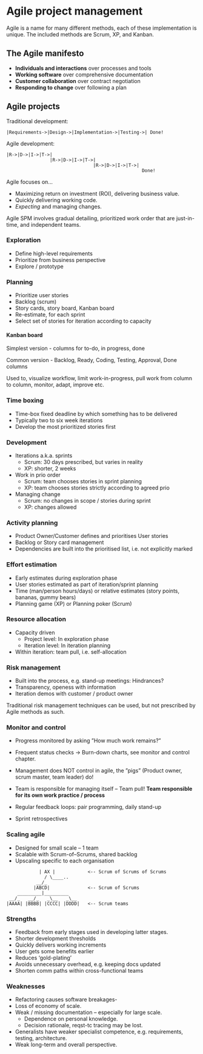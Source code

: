# Agile project management

Agile is a name for many different methods, each of these implementation is unique. 
The included methods are Scrum, XP, and Kanban.

## The Agile manifesto
* **Individuals and interactions** over processes and tools
* **Working software** over comprehensive documentation
* **Customer collaboration** over contract negotiation
* **Responding to change** over following a plan

## Agile projects

Traditional development:
```
|Requirements->|Design->|Implementation->|Testing->| Done!
```
Agile development:
```
|R->|D->|I->|T->|
                |R->|D->|I->|T->|
                                |R->|D->|I->|T->| 
                                                  Done!
```

Agile focuses on...
* Maximizing return on investment (ROI), delivering business value.
* Quickly delivering working code.
* _Expecting_ and managing changes.

Agile SPM involves gradual detailing, prioritized work order that are just-in-time, and independent teams.

### Exploration
* Define high-level requirements
* Prioritize from business perspective
* Explore / prototype

### Planning 
* Prioritize user stories
* Backlog (scrum)
* Story cards, story board, Kanban board
* Re-estimate, for each sprint
* Select set of stories for iteration according to capacity

#### Kanban board 
Simplest version - columns for to-do, in progress, done

Common version - Backlog, Ready, Coding, Testing, Approval, Done columns

Used to, visualize workflow, limit work-in-progress, pull work from column to column, monitor, adapt, improve etc.

### Time boxing 
* Time-box fixed deadline by which something has to be delivered
* Typically two to six week iterations
* Develop the most prioritized stories first

### Development 
* Iterations a.k.a. sprints
  * Scrum: 30 days prescribed, but varies in reality
  * XP: shorter, 2 weeks
* Work in prio order
  * Scrum: team chooses stories in sprint planning
  * XP: team chooses stories strictly according to agreed prio
* Managing change
  * Scrum: no changes in scope / stories during sprint
  * XP: changes allowed

### Activity planning
* Product Owner/Customer defines and prioritises User stories
* Backlog or Story card management
* Dependencies are built into the prioritised list, i.e. not explicitly marked

### Effort estimation
* Early estimates during exploration phase
* User stories estimated as part of iteration/sprint planning
* Time (man/person hours/days) or relative estimates (story points, bananas, gummy bears)
* Planning game (XP) or Planning poker (Scrum)

### Resource allocation
* Capacity driven
  * Project level: In exploration phase
  * Iteration level: In iteration planning
* Within iteration: team pull, i.e. self-allocation

### Risk management
* Built into the process, e.g. stand-up meetings: Hindrances?
* Transparency, openess with information
* Iteration demos with customer / product owner

Traditional risk management techniques can be used, but not prescribed by Agile methods as such.

### Monitor and control
* Progress monitored by asking ”How much work remains?”
* Frequent status checks -> Burn-down charts, see monitor and control chapter.

* Management does NOT control in agile, the ”pigs” (Product owner, scrum master, team leader) do!
* Team is responsible for managing itself – Team pull!
**Team responsible for its own work practice / process**
* Regular feedback loops: pair programming, daily stand-up
* Sprint retrospectives

### Scaling agile
* Designed for small scale – 1 team
* Scalable with Scrum-of–Scrums, shared backlog
* Upscaling specific to each organisation

```          ____
            | AX |            <-- Scrum of Scrums of Scrums
              / \____..
           __/_
          |ABCD|              <-- Scrum of Scrums
    _________|_________
 __/_   __/_   _\__   _\__
|AAAA| |BBBB| |CCCC| |DDDD|   <-- Scrum teams
```

### Strengths
* Feedback from early stages used in developing latter stages.
* Shorter development thresholds
* Quickly delivers working increments
* User gets some benefits earlier
* Reduces ‘gold-plating’
* Avoids unnecessary overhead, e.g. keeping docs updated
* Shorten comm paths within cross-functional teams

### Weaknesses
* Refactoring causes software breakages-
* Loss of economy of scale.
* Weak / missing documentation – especially for large scale.
  * Dependence on personal knowledge.
  * Decision rationale, reqst-tc tracing may be lost.
* Generalists have weaker specialist competence, e.g. requirements, testing, architecture.
* Weak long-term and overall perspective.
